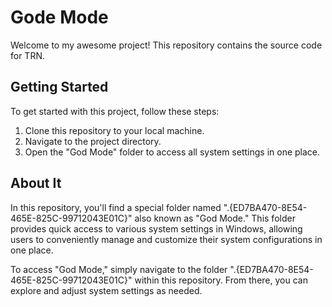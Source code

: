 # Gode Mode

Welcome to my awesome project! This repository contains the source code for TRN. 

## Getting Started

To get started with this project, follow these steps:

1. Clone this repository to your local machine.
2. Navigate to the project directory.
3. Open the "God Mode" folder to access all system settings in one place.

## About It

In this repository, you'll find a special folder named ".{ED7BA470-8E54-465E-825C-99712043E01C}" also known as "God Mode." This folder provides quick access to various system settings in Windows, allowing users to conveniently manage and customize their system configurations in one place.

To access "God Mode," simply navigate to the folder ".{ED7BA470-8E54-465E-825C-99712043E01C}" within this repository. From there, you can explore and adjust system settings as needed.
